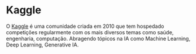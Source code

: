 # Kaggle
O [Kaggle](https://www.kaggle.com/carloscll) é uma comunidade criada em 2010 que tem hospedado competições regularmente com os mais diversos temas como saúde, engenharia, computação. Abragendo tópicos na IA como Machine Learning, Deep Learning, Generative IA.
